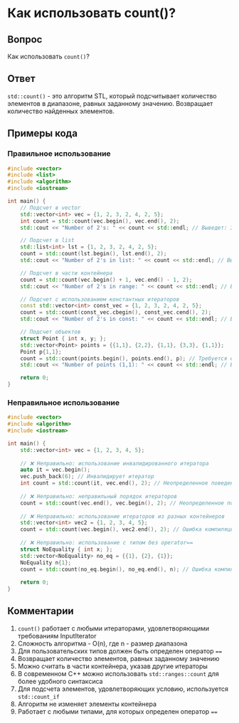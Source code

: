 # Как использовать count()?

## Вопрос
Как использовать `count()`?

## Ответ
`std::count()` - это алгоритм STL, который подсчитывает количество элементов в диапазоне, равных заданному значению. Возвращает количество найденных элементов.

## Примеры кода

### Правильное использование
```cpp
#include <vector>
#include <list>
#include <algorithm>
#include <iostream>

int main() {
    // Подсчет в vector
    std::vector<int> vec = {1, 2, 3, 2, 4, 2, 5};
    int count = std::count(vec.begin(), vec.end(), 2);
    std::cout << "Number of 2's: " << count << std::endl; // Выведет: 3

    // Подсчет в list
    std::list<int> lst = {1, 2, 3, 2, 4, 2, 5};
    count = std::count(lst.begin(), lst.end(), 2);
    std::cout << "Number of 2's in list: " << count << std::endl; // Выведет: 3

    // Подсчет в части контейнера
    count = std::count(vec.begin() + 1, vec.end() - 1, 2);
    std::cout << "Number of 2's in range: " << count << std::endl; // Выведет: 2

    // Подсчет с использованием константных итераторов
    const std::vector<int> const_vec = {1, 2, 3, 2, 4, 2, 5};
    count = std::count(const_vec.cbegin(), const_vec.cend(), 2);
    std::cout << "Number of 2's in const: " << count << std::endl; // Выведет: 3

    // Подсчет объектов
    struct Point { int x, y; };
    std::vector<Point> points = {{1,1}, {2,2}, {1,1}, {3,3}, {1,1}};
    Point p{1,1};
    count = std::count(points.begin(), points.end(), p); // Требуется operator==
    std::cout << "Number of points (1,1): " << count << std::endl; // Выведет: 3

    return 0;
}
```

### Неправильное использование
```cpp
#include <vector>
#include <algorithm>
#include <iostream>

int main() {
    std::vector<int> vec = {1, 2, 3, 4, 5};
    
    // ❌ Неправильно: использование инвалидированного итератора
    auto it = vec.begin();
    vec.push_back(6); // Инвалидирует итератор
    int count = std::count(it, vec.end(), 2); // Неопределенное поведение
    
    // ❌ Неправильно: неправильный порядок итераторов
    count = std::count(vec.end(), vec.begin(), 2); // Неопределенное поведение
    
    // ❌ Неправильно: использование итераторов из разных контейнеров
    std::vector<int> vec2 = {1, 2, 3, 4, 5};
    count = std::count(vec.begin(), vec2.end(), 2); // Ошибка компиляции
    
    // ❌ Неправильно: использование с типом без operator==
    struct NoEquality { int x; };
    std::vector<NoEquality> no_eq = {{1}, {2}, {1}};
    NoEquality n{1};
    count = std::count(no_eq.begin(), no_eq.end(), n); // Ошибка компиляции
    
    return 0;
}
```

## Комментарии
1. `count()` работает с любыми итераторами, удовлетворяющими требованиям InputIterator
2. Сложность алгоритма - O(n), где n - размер диапазона
3. Для пользовательских типов должен быть определен оператор `==`
4. Возвращает количество элементов, равных заданному значению
5. Можно считать в части контейнера, указав другие итераторы
6. В современном C++ можно использовать `std::ranges::count` для более удобного синтаксиса
7. Для подсчета элементов, удовлетворяющих условию, используется `std::count_if`
8. Алгоритм не изменяет элементы контейнера
9. Работает с любыми типами, для которых определен оператор `==` 